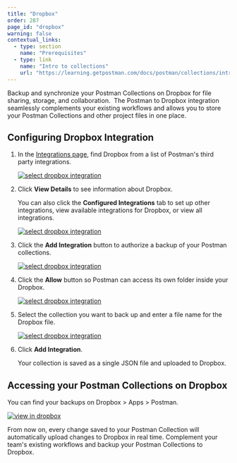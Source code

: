 ```yaml
---
title: "Dropbox"
order: 287
page_id: "dropbox"
warning: false
contextual_links:
  - type: section
    name: "Prerequisites"
  - type: link
    name: "Intro to collections"
    url: "https://learning.getpostman.com/docs/postman/collections/intro-to-collections"
---
```


Backup and synchronize your Postman Collections on Dropbox for file sharing, storage, and collaboration.  The Postman to Dropbox integration seamlessly complements your existing workflows and allows you to store your Postman Collections and other project files in one place.

## Configuring Dropbox Integration

1. In the [Integrations page](https://go.postman.co/workspaces), find Dropbox from a list of Postman's third party integrations.

    [![select dropbox integration](https://assets.postman.com/postman-docs/integrations_dropbox1.png)](https://assets.postman.com/postman-docs/integrations_dropbox1.png)

1. Click **View Details** to see information about Dropbox.

    You can also click the **Configured Integrations** tab to set up other integrations, view available integrations for Dropbox, or view all integrations.

    [![select dropbox integration](https://assets.postman.com/postman-docs/WS-integrations-apimatic-conf-integr.png)](https://assets.postman.com/postman-docs/WS-integrations-apimatic-conf-integr.png)

1. Click the **Add Integration** button to authorize a backup of your Postman collections.

    [![select dropbox integration](https://assets.postman.com/postman-docs/WS-integrations-dropbox-authorize.png)](https://assets.postman.com/postman-docs/WS-integrations-dropbox-authorize.png)

1. Click the **Allow** button so Postman can access its own folder inside your Dropbox.

    [![select dropbox integration](https://assets.postman.com/postman-docs/WS-integrations-dropbox-access2.png)](https://assets.postman.com/postman-docs/WS-integrations-dropbox-access2.png)

1. Select the collection you want to back up and enter a file name for the Dropbox file.

    [![select dropbox integration](https://assets.postman.com/postman-docs/WS-integrations-dropbox-authorized.png)](https://assets.postman.com/postman-docs/WS-integrations-dropbox-authorized.png)

1. Click **Add Integration**.

    Your collection is saved as a single JSON file and uploaded to Dropbox.

## Accessing your Postman Collections on Dropbox

You can find your backups on Dropbox > Apps > Postman.

[![view in dropbox](https://assets.postman.com/postman-docs/dropbox_view.png)](https://assets.postman.com/postman-docs/dropbox_view.png)

From now on, every change saved to your Postman Collection will automatically upload changes to Dropbox in real time. Complement your team's existing workflows and backup your Postman Collections to Dropbox.
